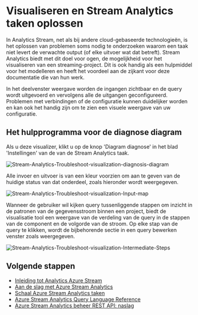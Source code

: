 <properties
    pageTitle="Visualiseren en oplossen taken Stream Analytics | Microsoft Azure"
    description="Informatie over het visualiseren van een pijpleiding stroom Analytics taak voor het gebruik van de functie van diagnostische gegevens van het diagram zelf oplossen."
    keywords=""
    documentationCenter=""
    services="stream-analytics"
    authors="jeffstokes72"
    manager="jhubbard"
    editor="cgronlun"
/>

<tags
    ms.service="stream-analytics"
    ms.devlang="na"
    ms.topic="article"
    ms.tgt_pltfrm="na"
    ms.workload="data-services"
    ms.date="09/26/2016"
    ms.author="jeffstok"
/>


# <a name="visualize-and-troubleshoot-stream-analytics-jobs"></a>Visualiseren en Stream Analytics taken oplossen

In Analytics Stream, net als bij andere cloud-gebaseerde technologieën, is het oplossen van problemen soms nodig te onderzoeken waarom een taak niet levert de verwachte output (of elke uitvoer wat dat betreft). Stream Analytics biedt met dit doel voor ogen, de mogelijkheid voor het visualiseren van een streaming-project. Dit is ook handig als een hulpmiddel voor het modelleren en heeft het voordeel aan de zijkant voor deze documentatie die van hun werk.

In het deelvenster weergave worden de ingangen zichtbaar en de query wordt uitgevoerd en vervolgens alle de uitgangen geconfigureerd. Problemen met verbindingen of de configuratie kunnen duidelijker worden en kan ook het handig zijn om te zien een visuele weergave van uw configuratie.

## <a name="using-the-diagnosis-diagram-tool"></a>Het hulpprogramma voor de diagnose diagram

Als u deze visualizer, klikt u op de knop 'Diagram diagnose' in het blad 'Instellingen' van de van de Stream Analytics taak.

![Stream-Analytics-Troubleshoot-visualization-diagnosis-diagram](./media/stream-analytics-troubleshoot-visualization/stream-analytics-troubleshoot-visualization-diagnosis-diagram1.png)

Alle invoer en uitvoer is van een kleur voorzien om aan te geven van de huidige status van dat onderdeel, zoals hieronder wordt weergegeven.

![Stream-Analytics-Troubleshoot-visualization-Input-map](./media/stream-analytics-troubleshoot-visualization/stream-analytics-troubleshoot-visualization-input-map.png)

Wanneer de gebruiker wil kijken query tussenliggende stappen om inzicht in de patronen van de gegevensstroom binnen een project, biedt de visualisatie tool een weergave van de verdeling van de query in de stappen van de component en de volgorde van de stroom. Op elke stap van de query te klikken, wordt de bijbehorende sectie in een query bewerken venster zoals weergegeven. 

![Stream-Analytics-Troubleshoot-visualization-Intermediate-Steps](./media/stream-analytics-troubleshoot-visualization/stream-analytics-troubleshoot-visualization-intermediate-steps.png)




## <a name="next-steps"></a>Volgende stappen

- [Inleiding tot Analytics Azure Stream](stream-analytics-introduction.md)
- [Aan de slag met Azure Stream Analytics](stream-analytics-get-started.md)
- [Schaal Azure Stream Analytics taken](stream-analytics-scale-jobs.md)
- [Azure Stream Analytics Query Language Reference](https://msdn.microsoft.com/library/azure/dn834998.aspx)
- [Azure Stream Analytics beheer REST API: naslag](https://msdn.microsoft.com/library/azure/dn835031.aspx)

